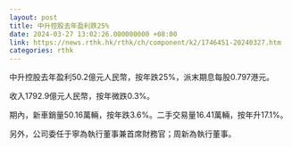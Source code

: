 ```yaml
---
layout: post
title: 中升控股去年盈利跌25%
date: 2024-03-27 13:02:26.000000000 +08:00
link: https://news.rthk.hk/rthk/ch/component/k2/1746451-20240327.htm
categories: rthk
---
```


中升控股去年盈利50.2億元人民幣，按年跌25%，派末期息每股0.797港元。

收入1792.9億元人民幣，按年微跌0.3%。

期內，新車銷量50.16萬輛，按年跌3.6%。二手交易量16.41萬輛，按年升17.1%。

另外，公司委任于寧為執行董事兼首席財務官；周新為執行董事。
